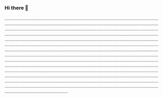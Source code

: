 ### Hi there 👋

...........................................................................................................................................................................................................................................................................................................................................................................................................................................................................................................................................................................................................................................................................................................................................................................................................................................................................................................................................................................................................................................................................................................................................................................................................................................................................................................................................................................................................................................................................................................................................................................................................................................................................................................................................................................................................................................................